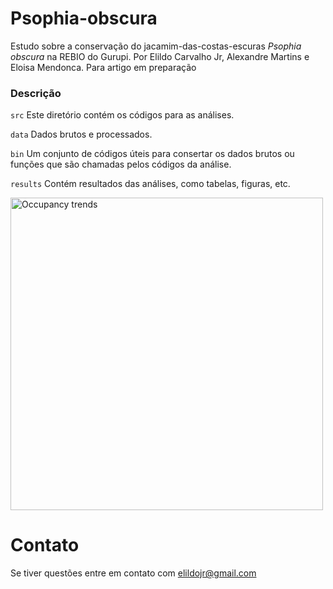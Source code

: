 # Psophia-obscura

Estudo sobre a conservação do jacamim-das-costas-escuras *Psophia obscura* na REBIO do Gurupi.
Por Elildo Carvalho Jr, Alexandre Martins e Eloisa Mendonca.
Para artigo em preparação


### Descrição
```src``` Este diretório contém os códigos para as análises.

```data``` Dados brutos e processados. 

```bin``` Um conjunto de códigos úteis para consertar os dados brutos ou funções que são chamadas pelos códigos da análise.

```results``` Contém resultados das análises, como tabelas, figuras, etc. 


<img src="results/occ_trends.jpg" title="Occupancy trends" width="500">

# Contato
Se tiver questões entre em contato com <elildojr@gmail.com>
